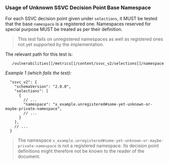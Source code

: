 ### Usage of Unknown SSVC Decision Point Base Namespace

For each SSVC decision point given under `selections`, it MUST be tested that the base `namespace` is a registered one.
Namespaces reserved for special purpose MUST be treated as per their definition.

> This test fails on unregistered namespaces as well as registered ones not yet supported by the implementation.

The relevant path for this test is:

```
   /vulnerabilities[]/metrics[]/content/ssvc_v2/selections[]/namespace
```

*Example 1 (which fails the test):*

```
  "ssvc_v2": {
    "schemaVersion": "2.0.0",
    "selections": [
      {
        // ...
        "namespace": "x_example.unregistered#some-yet-unknown-or-maybe-private-namespace",
        // ...
      }
    ],
    // ...
  }
```

> The namespace `x_example.unregistered#some-yet-unknown-or-maybe-private-namespace` is not a registered namespace.
> Its decision point definitions might therefore not be known to the reader of the document.
